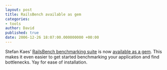```yaml
---
layout: post
title: RailsBench available as gem
categories:
- tools
author: David
published: true
date: 2006-12-26 18:07:00.000000000 +00:00
---
```

<p>Stefan Kaes&#8217; <a href="http://railsbench.rubyforge.org/">RailsBench benchmarking suite</a> is now <a href="http://railsexpress.de/blog/articles/2006/12/26/railsbench-gem-version-available">available as a gem</a>. This makes it even easier to get started benchmarking your application and find bottlenecks. Yay for ease of installation.</p>